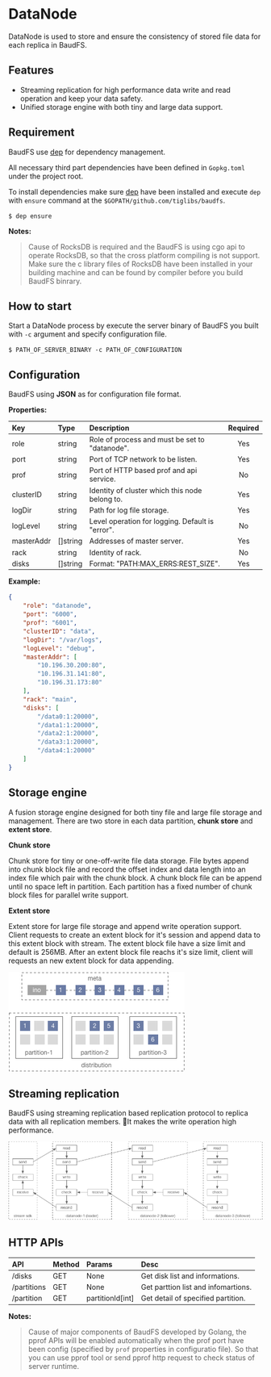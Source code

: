 # DataNode

DataNode is used to store and ensure the consistency of stored file data for each replica in BaudFS.

## Features

- Streaming replication for high performance data write and read operation and keep your data safety.
- Unified storage engine with both tiny and large data support.

## Requirement

BaudFS use [dep](https://github.com/golang/dep) for dependency management. 

All necessary third part dependencies have been defined in `Gopkg.toml` under the project root.

To install dependencies make sure [dep](https://github.com/golang/dep) have been installed and execute `dep` with `ensure` command at the `$GOPATH/github.com/tiglibs/baudfs`.

```shell
$ dep ensure
```

**Notes:**
>Cause of RocksDB is required and the BaudFS is using cgo api to operate RocksDB, so that the cross platform compiling is not support. Make sure the c library files of RocksDB have been installed in your building machine and can be found by compiler before you build BaudFS binrary.

## How to start

Start a DataNode process by execute the server binary of BaudFS you built with `-c` argument and specify configuration file.

```shell
$ PATH_OF_SERVER_BINARY -c PATH_OF_CONFIGURATION
```  

## Configuration

BaudFS using **JSON** as for configuration file format. 

**Properties:**

| Key        | Type     | Description                                      | Required |
| :--------- | :------- | :----------------------------------------------- | :------: |
| role       | string   | Role of process and must be set to "datanode".   | Yes      |
| port       | string   | Port of TCP network to be listen.                | Yes      |
| prof       | string   | Port of HTTP based prof and api service.         | No       |
| clusterID  | string   | Identity of cluster which this node belong to.   | Yes      |
| logDir     | string   | Path for log file storage.                       | Yes      |
| logLevel   | string   | Level operation for logging. Default is "error". | No       |
| masterAddr | []string | Addresses of master server.                      | Yes      |
| rack       | string   | Identity of rack.                                | No       |
| disks      | []string | Format: "PATH:MAX_ERRS:REST_SIZE".               | Yes      |

**Example:**

```json
{
    "role": "datanode",
    "port": "6000",
    "prof": "6001",
    "clusterID": "data",
    "logDir": "/var/logs",
    "logLevel": "debug",
    "masterAddr": [
        "10.196.30.200:80",
        "10.196.31.141:80",
        "10.196.31.173:80"
    ],
    "rack": "main",
    "disks": [
        "/data0:1:20000",
        "/data1:1:20000",
        "/data2:1:20000",
        "/data3:1:20000",
        "/data4:1:20000"
    ]
}
```

## Storage engine

A fusion storage engine designed for both tiny file and large file storage and management.
There are two store in each data partition, **chunk store** and **extent store**.

**Chunk store**

Chunk store for tiny or one-off-write file data storage. File bytes append into chunk block file and record the offset index and data length into an index file which pair with the chunk block. A chunk block file can be append until no space left in partition. Each partition has a fixed number of chunk block files for parallel write support.

**Extent store**

Extent store for large file storage and append write operation support. Client requests to create an extent block for it's session and append data to this extent block with stream. The extent block file have a size limit and default is 256MB. After an extent block file reachs it's size limit, client will requests an new extent block for data appending.

![extent-distribution](assert/extent-distribution.png)

## Streaming replication
BaudFS using streaming replication based replication protocol to replica data with all replication members. It makes the write operation high performance.


![streaming-replication](assert/streaming-replication.png)

## HTTP APIs

| API         | Method | Params           | Desc                                |
| :---------- | :----- | :--------------- | :---------------------------------- |
| /disks      | GET    | None             | Get disk list and informations.     |
| /partitions | GET    | None             | Get parttion list and infomartions. |
| /partition  | GET    | partitionId[int] | Get detail of specified partition.  |

**Notes:**
>Cause of major components of BaudFS developed by Golang, the pprof APIs will be  enabled automatically when the prof port have been config (specified by `prof` properties in configuratio file). So that you can use pprof tool or send pprof http request to check status of server runtime.